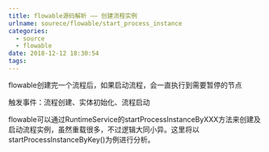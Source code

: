 ```yaml
---
title: flowable源码解析 —— 创建流程实例
urlname: sourece/flowable/start_process_instance
categories:
  - source
  - flowable
date: 2018-12-12 18:30:54
tags:
---
```


flowable创建完一个流程后，如果启动流程，会一直执行到需要暂停的节点

触发事件：流程创建、实体初始化、流程启动

flowable可以通过RuntimeService的startProcessInstanceByXXX方法来创建及启动流程实例，虽然重载很多，不过逻辑大同小异。这里将以startProcessInstanceByKey()为例进行分析。





